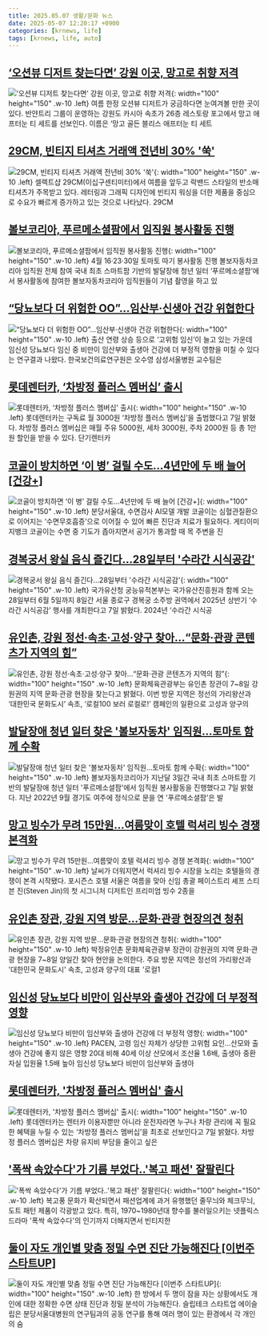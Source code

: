 ```yaml
---
title: 2025.05.07 생활/문화 뉴스
date: 2025-05-07 12:20:17 +0900
categories: [krnews, life]
tags: [krnews, life, auto]
---
```

## [‘오션뷰 디저트 찾는다면’ 강원 이곳, 망고로 취향 저격](https://n.news.naver.com/mnews/article/009/0005487927)

![‘오션뷰 디저트 찾는다면’ 강원 이곳, 망고로 취향 저격](https://mimgnews.pstatic.net/image/origin/009/2025/05/07/5487927.jpg?type=nf220_150){: width="100" height="150" .w-10 .left}
여름 한정 오션뷰 디저트가 궁금하다면 눈여겨볼 만한 곳이 있다. 반얀트리 그룹이 운영하는 강원도 카시아 속초가 26층 레스토랑 포고에서 망고 애프터눈 티 세트를 선보인다. 이름은 ‘망고 골든 블리스 애프터눈 티 세트

## [29CM, 빈티지 티셔츠 거래액 전년비 30% '쑥'](https://n.news.naver.com/mnews/article/031/0000929905)

![29CM, 빈티지 티셔츠 거래액 전년비 30% '쑥'](https://mimgnews.pstatic.net/image/origin/031/2025/05/07/929905.jpg?type=nf220_150){: width="100" height="150" .w-10 .left}
셀렉트샵 29CM(이십구센티미터)에서 여름을 앞두고 락밴드 스타일의 반소매 티셔츠가 주목받고 있다. 레터링과 그래픽 디자인에 빈티지 워싱을 더한 제품을 중심으로 수요가 빠르게 증가하고 있는 것으로 나타났다. 29CM

## [볼보코리아, 푸르메소셜팜에서 임직원 봉사활동 진행](https://n.news.naver.com/mnews/article/016/0002467319)

![볼보코리아, 푸르메소셜팜에서 임직원 봉사활동 진행](https://mimgnews.pstatic.net/image/origin/016/2025/05/07/2467319.jpg?type=nf220_150){: width="100" height="150" .w-10 .left}
4월 16·23·30일 토마토 따기 봉사활동 진행 볼보자동차코리아 임직원 전체 참여 국내 최초 스마트팜 기반의 발달장애 청년 일터 ‘푸르메소셜팜’에서 봉사활동에 참여한 볼보자동차코리아 임직원들이 기념 촬영을 하고 있

## [“당뇨보다 더 위험한 OO”...임산부·신생아 건강 위협한다](https://n.news.naver.com/mnews/article/009/0005488072)

![“당뇨보다 더 위험한 OO”...임산부·신생아 건강 위협한다](https://mimgnews.pstatic.net/image/origin/009/2025/05/07/5488072.jpg?type=nf220_150){: width="100" height="150" .w-10 .left}
출산 연령 상승 등으로 ‘고위험 임신’이 늘고 있는 가운데 임신성 당뇨보다 임신 중 비만이 임산부와 출생아 건강에 더 부정적 영향을 미칠 수 있다는 연구결과 나왔다. 한국보건의료연구원은 오수영 삼성서울병원 교수팀은

## [롯데렌터카, ‘차방정 플러스 멤버십’ 출시](https://n.news.naver.com/mnews/article/020/0003633336)

![롯데렌터카, ‘차방정 플러스 멤버십’ 출시](https://mimgnews.pstatic.net/image/origin/020/2025/05/07/3633336.jpg?type=nf220_150){: width="100" height="150" .w-10 .left}
롯데렌터카는 구독료 월 3000원 ‘차방정 플러스 멤버십’을 출범했다고 7일 밝혔다. 차방정 플러스 멤버십은 매월 주유 5000원, 세차 3000원, 주차 2000원 등 총 1만 원 할인을 받을 수 있다. 단기렌터카

## [코골이 방치하면 ‘이 병’ 걸릴 수도…4년만에 두 배 늘어 [건강+]](https://n.news.naver.com/mnews/article/022/0004033405)

![코골이 방치하면 ‘이 병’ 걸릴 수도…4년만에 두 배 늘어 [건강+]](https://mimgnews.pstatic.net/image/origin/022/2025/05/07/4033405.jpg?type=nf220_150){: width="100" height="150" .w-10 .left}
분당서울대, 수면검사 AI모델 개발 코골이는 심혈관질환으로 이어지는 ‘수면무호흡증’으로 이어질 수 있어 빠른 진단과 치료가 필요하다. 게티이미지뱅크 코골이는 수면 중 기도가 좁아지면서 공기가 통과할 때 목 주변을 진

## [경복궁서 왕실 음식 즐긴다…28일부터 '수라간 시식공감'](https://n.news.naver.com/mnews/article/018/0006006768)

![경복궁서 왕실 음식 즐긴다…28일부터 '수라간 시식공감'](https://mimgnews.pstatic.net/image/origin/018/2025/05/07/6006768.jpg?type=nf220_150){: width="100" height="150" .w-10 .left}
국가유산청 궁능유적본부는 국가유산진흥원과 함께 오는 28일부터 6월 5일까지 8일간 서울 종로구 경복궁 소주방 권역에서 2025년 상반기 ‘수라간 시식공감’ 행사를 개최한다고 7일 밝혔다. 2024년 ‘수라간 시식공

## [유인촌, 강원 정선·속초·고성·양구 찾아…“문화·관광 콘텐츠가 지역의 힘”](https://n.news.naver.com/mnews/article/011/0004482167)

![유인촌, 강원 정선·속초·고성·양구 찾아…“문화·관광 콘텐츠가 지역의 힘”](https://mimgnews.pstatic.net/image/origin/011/2025/05/07/4482167.jpg?type=nf220_150){: width="100" height="150" .w-10 .left}
문화체육관광부는 유인촌 장관이 7~8일 강원권의 지역 문화·관광 현장을 찾는다고 밝혔다. 이번 방문 지역은 정선의 가리왕산과 ‘대한민국 문화도시’ 속초, ‘로컬100 보러 로컬로!’ 캠페인의 일환으로 고성과 양구의

## [발달장애 청년 일터 찾은 '볼보자동차' 임직원…토마토 함께 수확](https://n.news.naver.com/mnews/article/092/0002373271)

![발달장애 청년 일터 찾은 '볼보자동차' 임직원…토마토 함께 수확](https://mimgnews.pstatic.net/image/origin/092/2025/05/07/2373271.jpg?type=nf220_150){: width="100" height="150" .w-10 .left}
볼보자동차코리아가 지난달 3일간 국내 최초 스마트팜 기반의 발달장애 청년 일터 '푸르메소셜팜'에서 임직원 봉사활동을 진행했다고 7일 밝혔다. 지난 2022년 9월 경기도 여주에 정식으로 문을 연 '푸르메소셜팜'은 발

## [망고 빙수가 무려 15만원…여름맞이 호텔 럭셔리 빙수 경쟁 본격화](https://n.news.naver.com/mnews/article/011/0004482168)

![망고 빙수가 무려 15만원…여름맞이 호텔 럭셔리 빙수 경쟁 본격화](https://mimgnews.pstatic.net/image/origin/011/2025/05/07/4482168.jpg?type=nf220_150){: width="100" height="150" .w-10 .left}
날씨가 더워지면서 럭셔리 빙수 시장을 노리는 호텔들의 경쟁이 본격 시작됐다. 포시즌스 호텔 서울은 여름을 맞아 신임 총괄 페이스트리 셰프 스티븐 진(Steven Jin)의 첫 시그니처 디저트인 프리미엄 빙수 2종을

## [유인촌 장관, 강원 지역 방문…문화·관광 현장의견 청취](https://n.news.naver.com/mnews/article/421/0008233859)

![유인촌 장관, 강원 지역 방문…문화·관광 현장의견 청취](https://mimgnews.pstatic.net/image/origin/421/2025/05/07/8233859.jpg?type=nf220_150){: width="100" height="150" .w-10 .left}
박정유인촌 문화체육관광부 장관이 강원권의 지역 문화·관광 현장을 7~8일 양일간 찾아 현안을 논의한다. 주요 방문 지역은 정선의 가리왕산과 '대한민국 문화도시' 속초, 고성과 양구의 대표 '로컬1

## [임신성 당뇨보다 비만이 임산부와 출생아 건강에 더 부정적 영향](https://n.news.naver.com/mnews/article/092/0002373286)

![임신성 당뇨보다 비만이 임산부와 출생아 건강에 더 부정적 영향](https://mimgnews.pstatic.net/image/origin/092/2025/05/07/2373286.jpg?type=nf220_150){: width="100" height="150" .w-10 .left}
PACEN, 고령 임신 자체가 상당한 고위험 요인…산모와 출생아 건강에 좋지 않은 영향 20대 비해 40세 이상 산모에서 조산율 1.6배, 출생아 중환자실 입원율 1.5배 높아 임신성 당뇨보다 비만이 임산부와 출생아

## [롯데렌터카, '차방정 플러스 멤버십' 출시](https://n.news.naver.com/mnews/article/018/0006006526)

![롯데렌터카, '차방정 플러스 멤버십' 출시](https://mimgnews.pstatic.net/image/origin/018/2025/05/07/6006526.jpg?type=nf220_150){: width="100" height="150" .w-10 .left}
롯데렌터카는 렌터카 이용자뿐만 아니라 운전자라면 누구나 차량 관리에 꼭 필요한 혜택을 누릴 수 있는 ‘차방정 플러스 멤버십’을 최초로 선보인다고 7일 밝혔다. 차방정 플러스 멤버십은 차량 유지비 부담을 줄이고 싶은

## ['폭싹 속았수다'가 기름 부었다..'복고 패션' 잘팔린다](https://n.news.naver.com/mnews/article/014/0005345480)

!['폭싹 속았수다'가 기름 부었다..'복고 패션' 잘팔린다](https://mimgnews.pstatic.net/image/origin/014/2025/05/06/5345480.jpg?type=nf220_150){: width="100" height="150" .w-10 .left}
복고풍 문화가 확산되면서 패션업계에 과거 유행했던 줄무늬와 체크무늬, 도트 패턴 제품이 각광받고 있다. 특히, 1970~1980년대 향수를 불러일으키는 넷플릭스 드라마 '폭싹 속았수다'의 인기까지 더해지면서 빈티지한

## [둘이 자도 개인별 맞춤 정밀 수면 진단 가능해진다 [이번주 스타트UP]](https://n.news.naver.com/mnews/article/011/0004482169)

![둘이 자도 개인별 맞춤 정밀 수면 진단 가능해진다 [이번주 스타트UP]](https://mimgnews.pstatic.net/image/origin/011/2025/05/07/4482169.jpg?type=nf220_150){: width="100" height="150" .w-10 .left}
한 방에서 두 명이 잠을 자는 상황에서도 개인에 대한 정확한 수면 상태 진단과 정밀 분석이 가능해진다. 슬립테크 스타트업 에이슬립은 분당서울대병원의 연구팀과의 공동 연구를 통해 여러 명이 있는 환경에서 각 개인의 숨

